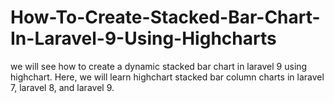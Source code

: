 # How-To-Create-Stacked-Bar-Chart-In-Laravel-9-Using-Highcharts
we will see how to create a dynamic stacked bar chart in laravel 9 using highchart. Here, we will learn highchart stacked bar column charts in laravel 7, laravel 8, and laravel 9.
